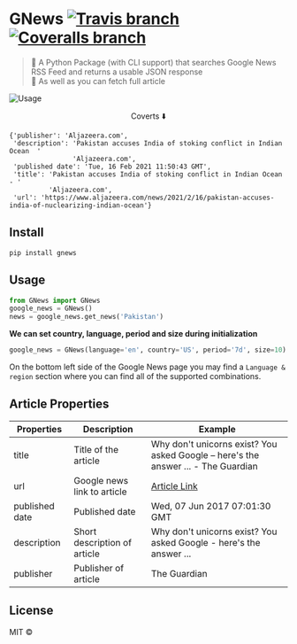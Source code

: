 # GNews [![Travis branch](https://img.shields.io/travis/brh55/google-news-rss/master.svg?style=flat-square)](https://travis-ci.org/brh55/google-news-rss) [![Coveralls branch](https://img.shields.io/coveralls/brh55/google-news-rss/master.svg?style=flat-square)](https://coveralls.io/github/brh55/google-news-rss) 

> 🚩 A Python Package (with CLI support) that searches Google News RSS Feed and returns a usable JSON response \
> 🚩 As well as you can fetch full article

![Usage](imgs/img.png)

<p align="center">Coverts ⬇️</p>

```
{'publisher': 'Aljazeera.com',
 'description': 'Pakistan accuses India of stoking conflict in Indian Ocean  '
                'Aljazeera.com',
 'published date': 'Tue, 16 Feb 2021 11:50:43 GMT',
 'title': 'Pakistan accuses India of stoking conflict in Indian Ocean - '
          'Aljazeera.com',
 'url': 'https://www.aljazeera.com/news/2021/2/16/pakistan-accuses-india-of-nuclearizing-indian-ocean'}
```


## Install

``` 
pip install gnews
```

## Usage

```python
from GNews import GNews
google_news = GNews()
news = google_news.get_news('Pakistan')

```
**We can set country, language, period and size during initialization**

```python
google_news = GNews(language='en', country='US', period='7d', size=10)
```

On the bottom left side of the Google News page you may find a `Language & region` section where you can find all of the supported combinations.

## Article Properties
| Properties   | Description                                    | Example                                                                                                                                                                                                                                                                             |
|--------------|------------------------------------------------|-------------------------------------------------------------------------------------------------------------------------------------------------------------------------------------------------------------------------------------------------------------------------------------|
| title        | Title of the article                           | Why don't unicorns exist? You asked Google – here's the answer ... - The Guardian                                                                                                                                                                                                   |
| url         | Google news link to article                    | [Article Link](http://news.google.com/news/url?sa=t&fd=R&ct2=us&usg=AFQjCNGNR4Qg8LGbjszT1yt2s2lMXvvufQ&clid=c3a7d30bb8a4878e06b80cf16b898331&cid=52779522121279&ei=VQU7WYjiFoLEhQHIs4HQCQ&url=https://www.theguardian.com/commentisfree/2017/jun/07/why-dont-unicorns-exist-google) |
| published date      | Published date                                 | Wed, 07 Jun 2017 07:01:30 GMT                                                                                                                                                                                                                                                       |
| description  | Short description of article                   | Why don't unicorns exist? You asked Google - here's the answer ...                                                                                                                                                                                                                  |
| publisher    | Publisher of article                           | The Guardian                                                                                                                                                                                                                                                                        |                                                                                                                                                        |

## License

MIT © 
